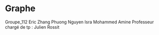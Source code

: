 # Graphe
Groupe_112
Eric Zhang
Phuong Nguyen
Isra 
Mohammed Amine
Professeur chargé de tp : Julien Rossit

